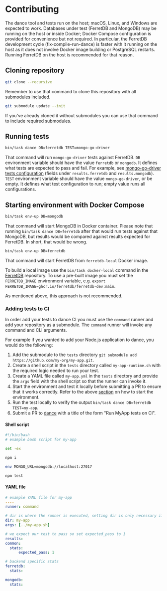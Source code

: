 # Contributing

The dance tool and tests run on the host; macOS, Linux, and Windows are expected to work.
Databases under test (FerretDB and MongoDB) may be running on the host or inside Docker; Docker Compose configuration is provided for convenience but not required.
In particular, the FerretDB development cycle (fix-compile-run-dance) is faster with it running on the host as it does not involve Docker image building or PostgreSQL restarts.
Running FerretDB on the host is recommended for that reason.

## Cloning repository

```sh
git clone --recursive
```

Remember to use that command to clone this repository with all submodules included.

```sh
git submodule update --init
```

If you've already cloned it without submodules you can use that command
to include required submodules.

## Running tests

```sh
bin/task dance DB=ferretdb TEST=mongo-go-driver
```

That command will run `mongo-go-driver` tests against FerretDB.
`DB` environment variable should have the value `ferretdb` or `mongodb`.
It defines what tests are expected to pass and fail.
For example, see [mongo-go-driver tests configuration](https://github.com/FerretDB/dance/blob/main/tests/mongo-go-driver.yml) (fields under `results.ferretdb` and `results.mongodb`).
`TEST` environment variable should have the value `mongo-go-driver`, or be empty.
It defines what test configuration to run; empty value runs all configurations.

## Starting environment with Docker Compose

```sh
bin/task env-up DB=mongodb
```

That command will start MongoDB in Docker container.
Please note that running `bin/task dance DB=ferretdb` after that would run tests against that MongoDB, but results would be compared against results expected for FerretDB.
In short, that would be wrong.

```sh
bin/task env-up DB=ferretdb
```

That command will start FerretDB from `ferretdb-local` Docker image.

To build a local image use the `bin/task docker-local` command in the [FerretDB](https://github.com/FerretDB/FerretDB) repository.
To use a pre-built image you must set the `FERRETDB_IMAGE` environment variable, e.g. `export FERRETDB_IMAGE=ghcr.io/ferretdb/ferretdb-dev:main`.

As mentioned above, this approach is not recommended.

### Adding tests to CI

In order add your tests to dance CI you must use the `command` runner and add your repository as a submodule.
The `command` runner will invoke any command and CLI arguments.

For example if you wanted to add your Node.js application to dance, you would do the following:

1. Add the submodule to the `tests` directory `git submodule add https://github.com/my-org/my-app.git`.
2. Create a shell script in the `tests` directory called `my-app-runtime.sh` with the required logic needed to run your test.
3. Create a YAML file called `my-app.yml` in the `tests` directory and provide the `args` field with the shell script so that the runner can invoke it.
4. Start the environment and test it locally before submitting a PR to ensure that it works correctly. Refer to the above [section](https://github.com/FerretDB/dance/blob/main/CONTRIBUTING.md#starting-environment-with-docker-compose) on how to start the environment.
5. Run the test locally to verify the output `bin/task dance DB=ferretdb TEST=my-app`.
6. Submit a PR to [dance](https://github.com/FerretDB/dance) with a title of the form "Run MyApp tests on CI".

#### Shell script

```sh
#!/bin/bash
# example bash script for my-app

set -ex

npm i

env MONGO_URL=mongodb://localhost:27017

npm test
```

#### YAML file

```yaml
# example YAML file for my-app
----
runner: command

# dir is where the runner is executed, setting dir is only necessary if the YAML file name differs from the repository name.
dir: my-app
args: [../my-app.sh]

# we expect our test to pass so set expected_pass to 1
results:
common:
  stats:
      expected_pass: 1

# backend specific stats
ferretdb:
  stats:

mongodb:
  stats:
```
